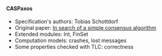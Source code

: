 #### CASPaxos
- Specification's authors: Tobias Schottdorf
- Original paper: <a href=http://rystsov.info/2017/02/15/simple-consensus.html>In search of a simple consensus algorithm</a>
- Extended modules: Int, FinSet
- Computation models: crashes, lost messages
- Some properties checked with TLC: correctness


